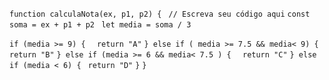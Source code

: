 ``function calculaNota(ex, p1, p2) { ``
 `` // Escreva seu código aqui ``
  ``const soma = ex + p1 + p2 ``
 `` let media = soma / 3 ``
  
  ``if (media >= 9) { ``
  ``  return "A" ``
  ``} else if ( media >= 7.5 && media< 9) { ``
  ``  return "B" ``
  ``} else if (media >= 6 && media< 7.5 ) { ``
  ``  return "C" ``
  ``} else if (media < 6) {``
 ``  return "D" ``
  ``}``
``}``